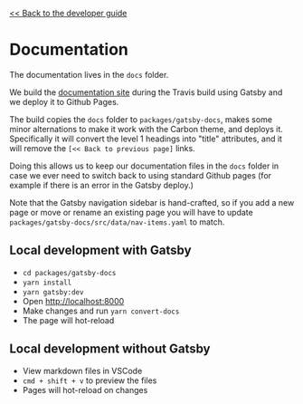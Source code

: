 [<< Back to the developer guide](developer_guide)

# Documentation

The documentation lives in the `docs` folder.

We build the [documentation site](https://ibm.github.io/spm-ui-upgrade-helper/) during the Travis build using Gatsby and we deploy it to Github Pages.

The build copies the `docs` folder to `packages/gatsby-docs`, makes some minor alternations to make it work with the Carbon theme, and deploys it. Specifically it will convert the level 1 headings into "title" attributes, and it will remove the `[<< Back to previous page]` links.

Doing this allows us to keep our documentation files in the `docs` folder in case we ever need to switch back to using standard Github pages (for example if there is an error in the Gatsby deploy.)

Note that the Gatsby navigation sidebar is hand-crafted, so if you add a new page or move or rename an existing page you will have to update `packages/gatsby-docs/src/data/nav-items.yaml` to match.

## Local development with Gatsby

- `cd packages/gatsby-docs`
- `yarn install`
- `yarn gatsby:dev`
- Open [http://localhost:8000](http://localhost:8000)
- Make changes and run `yarn convert-docs`
- The page will hot-reload

## Local development without Gatsby

- View markdown files in VSCode
- `cmd + shift + v` to preview the files
- Pages will hot-reload on changes
